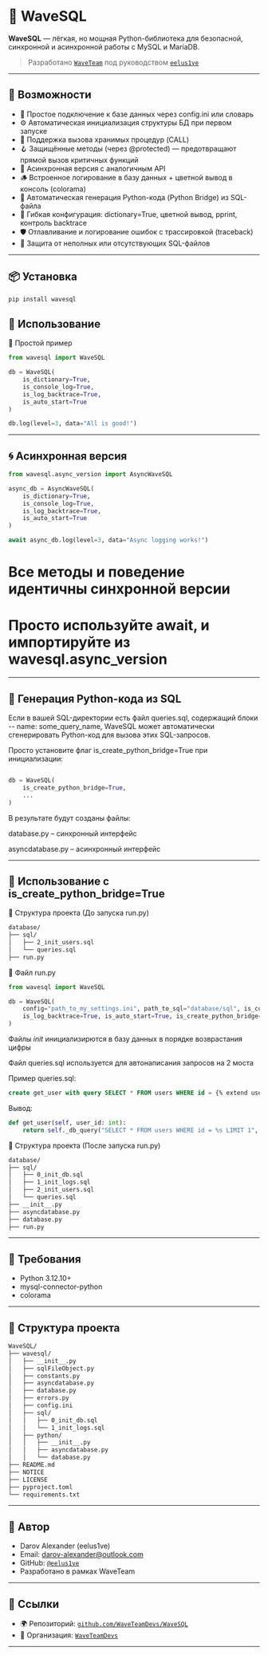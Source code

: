 # 🌊 WaveSQL

**WaveSQL** — лёгкая, но мощная Python-библиотека для безопасной, синхронной и асинхронной работы с MySQL и MariaDB.

> Разработано [`WaveTeam`](https://github.com/WaveTeamDevs) под руководством [`eelus1ve`](https://github.com/eelus1ve)

---

## 🚀 Возможности

- 🔌 Простое подключение к базе данных через config.ini или словарь
- ⚙️ Автоматическая инициализация структуры БД при первом запуске
- 🧠 Поддержка вызова хранимых процедур (CALL)
- 🪝 Защищённые методы (через @protected) — предотвращают прямой вызов критичных функций
- 🐍 Асинхронная версия с аналогичным API
- 🪵 Встроенное логирование в базу данных + цветной вывод в консоль (colorama)
- 🧠 Автоматическая генерация Python-кода (Python Bridge) из SQL-файла
- 🧩 Гибкая конфигурация: dictionary=True, цветной вывод, pprint, контроль backtrace
- 🛡️ Отлавливание и логирование ошибок с трассировкой (traceback)
- 🧪 Защита от неполных или отсутствующих SQL-файлов

---

## 📦 Установка

```bash
pip install wavesql
```

## 🧰 Использование

🔹 Простой пример
```python
from wavesql import WaveSQL

db = WaveSQL(
    is_dictionary=True,
    is_console_log=True,
    is_log_backtrace=True,
    is_auto_start=True
)

db.log(level=3, data="All is good!")

```

---


## 🌀 Асинхронная версия

```python
from wavesql.async_version import AsyncWaveSQL

async_db = AsyncWaveSQL(
    is_dictionary=True,
    is_console_log=True,
    is_log_backtrace=True,
    is_auto_start=True
)

await async_db.log(level=3, data="Async logging works!")
```

# Все методы и поведение идентичны синхронной версии
# Просто используйте await, и импортируйте из wavesql.async_version

---


## 🧠 Генерация Python-кода из SQL


Если в вашей SQL-директории есть файл queries.sql, содержащий блоки -- name: some_query_name, WaveSQL может автоматически сгенерировать Python-код для вызова этих SQL-запросов.

Просто установите флаг is_create_python_bridge=True при инициализации:

```python

db = WaveSQL(
    is_create_python_bridge=True,
    ...
)

```

В результате будут созданы файлы:

database.py – синхронный интерфейс

asyncdatabase.py – асинхронный интерфейс

---


## 🧰 Использование c is_create_python_bridge=True

📁 Структура проекта (До запуска run.py)
```bash
database/
├── sql/
│   ├── 2_init_users.sql
│   └── queries.sql
├── run.py
```

🐍 Файл run.py
```python
from wavesql import WaveSQL

db = WaveSQL(
    config="path_to_my_settings.ini", path_to_sql="database/sql", is_console_log=True,
    is_log_backtrace=True, is_auto_start=True, is_create_python_bridge=True
)
```

Файлы *_init_* инициализирются в базу данных в порядке возврастания цифры

Файл queries.sql используется для автонаписания запросов на 2 моста

Пример queries.sql:
```sql
create get_user with query SELECT * FROM users WHERE id = {% extend user_id : int %} LIMIT 1;
```

Вывод:
```python
def get_user(self, user_id: int):
    return self._db_query("SELECT * FROM users WHERE id = %s LIMIT 1", (user_id, ), fetch=1)
```

📁 Структура проекта (После запуска run.py)
```bash
database/
├── sql/
│   ├── 0_init_db.sql
│   ├── 1_init_logs.sql
│   ├── 2_init_users.sql
│   └── queries.sql
├── __init__.py
├── asyncdatabase.py
├── database.py
├── run.py
```

---


## 🧾 Требования

- Python 3.12.10+
- mysql-connector-python
- colorama

---

## 📁 Структура проекта
```bash
WaveSQL/
├── wavesql/
│   ├── __init__.py
│   ├── sqlFileObject.py
│   ├── constants.py
│   ├── asyncdatabase.py
│   ├── database.py
│   ├── errors.py
│   ├── config.ini
│   ├── sql/
│   │   ├── 0_init_db.sql
│   │   └── 1_init_logs.sql
│   ├── python/
│   │   ├── __init__.py
│   │   ├── asyncdatabase.py
│   │   └── database.py
├── README.md
├── NOTICE
├── LICENSE
├── pyproject.toml
└── requirements.txt
```

---


## 👤 Автор
- Darov Alexander (eelus1ve)
- Email: darov-alexander@outlook.com
- GitHub: [`@eelus1ve`](https://github.com/eelus1ve)
- Разработано в рамках WaveTeam

---

## 🔗 Ссылки
- 🌍 Репозиторий: [`github.com/WaveTeamDevs/WaveSQL`](https://github.com/WaveTeamDevs/WaveSQL)
- 🧠 Организация: [`WaveTeamDevs`](https://github.com/WaveTeamDevs)

---
